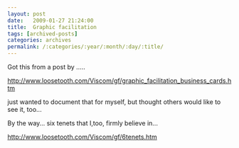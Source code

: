 ```yaml
---
layout: post
date:	2009-01-27 21:24:00
title:  Graphic facilitation
tags: [archived-posts]
categories: archives
permalink: /:categories/:year/:month/:day/:title/
---
```

Got this from a post by <LJ user="shortindiangirl">.....


http://www.loosetooth.com/Viscom/gf/graphic_facilitation_business_cards.htm




just wanted to document that for myself, but thought others would like to see it, too...

By the way... six tenets that I,too, firmly believe in...



http://www.loosetooth.com/Viscom/gf/6tenets.htm
